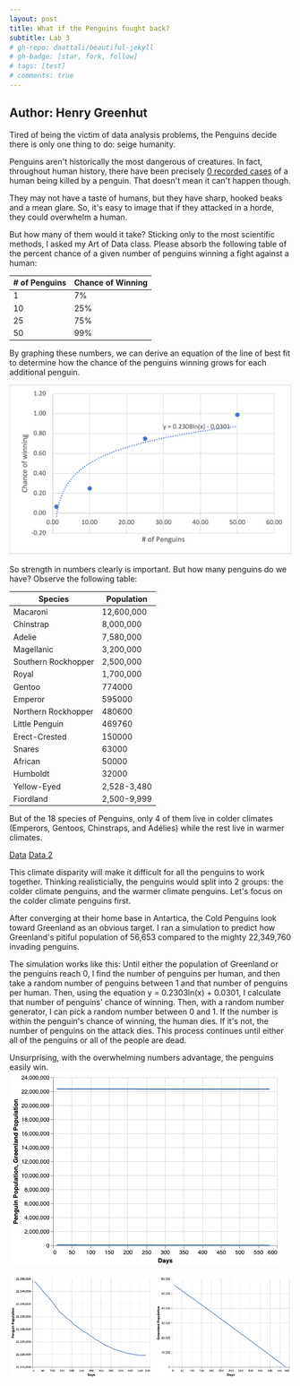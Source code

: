 ```yaml
---
layout: post
title: What if the Penguins fought back?
subtitle: Lab 3
# gh-repo: daattali/beautiful-jekyll
# gh-badge: [star, fork, follow]
# tags: [test]
# comments: true
---
```

Author: Henry Greenhut
---

Tired of being the victim of data analysis problems, the Penguins decide there is only one thing to do: seige humanity.


Penguins aren't historically the most dangerous of creatures. In fact, throughout human history, there have been precisely [0 recorded cases](https://animalvivid.com/do-penguins-attack-humans/) of a human being killed by a penguin. That doesn't mean it can't happen though.

They may not have a taste of humans, but they have sharp, hooked beaks and a mean glare. So, it's easy to image that if they attacked in a horde, they could overwhelm a human.

But how many of them would it take? Sticking only to the most scientific methods, I asked my Art of Data class. Please absorb the following table of the percent chance of a given number of penguins winning a fight against a human:

| # of Penguins | Chance of Winning |
|---------------|-------------------|
| 1             | 7%                |
| 10            | 25%               |
| 25            | 75%               |
| 50            | 99%               |

By graphing these numbers, we can derive an equation of the line of best fit to determine how the chance of the penguins winning grows for each additional penguin.

![Penguin%](../assets/img/penguin_percentages.png)

So strength in numbers clearly is important. But how many penguins do we have? Observe the following table:

| Species             | Population  |
|---------------------|-------------|
| Macaroni            | 12,600,000  |
| Chinstrap           | 8,000,000   |
| Adelie              | 7,580,000   |
| Magellanic          | 3,200,000   |
| Southern Rockhopper | 2,500,000   |
| Royal               | 1,700,000   |
| Gentoo              | 774000      |
| Emperor             | 595000      |
| Northern Rockhopper | 480600      |
| Little Penguin      | 469760      |
| Erect-Crested       | 150000      |
| Snares              | 63000       |
| African             | 50000       |
| Humboldt            | 32000       |
| Yellow-Eyed         | 2,528-3,480 |
| Fiordland           | 2,500-9,999 |

But of the 18 species of Penguins, only 4 of them live in colder climates (Emperors, Gentoos, Chinstraps, and Adélies) while the rest live in warmer climates.

[Data](https://247wallst.com/special-report/2019/04/23/how-many-penguins-are-in-existence-2/)
[Data 2](https://theconversation.com/curious-kids-how-can-penguins-stay-warm-in-the-freezing-cold-waters-of-antarctica-116831#:~:text=There%20are%20four%20species%20of,gentoos%2C%20chinstraps%2C%20and%20Ad%C3%A9lies.&text=All%20these%20penguins%20have%20special,extreme%20birds%20in%20the%20world.)

This climate disparity will make it difficult for all the penguins to work together. Thinking realisticially, the penguins would split into 2 groups: the colder climate penguins, and the warmer climate penguins. Let's focus on the colder climate penguins first.

After converging at their home base in Antartica, the Cold Penguins look toward Greenland as an obvious target. I ran a simulation to predict how Greenland's pitiful population of 56,653 compared to the mighty 22,349,760 invading penguins.

The simulation works like this: Until either the population of Greenland or the penguins reach 0, I find the number of penguins per human, and then take a random number of penguins between 1 and that number of penguins per human. Then, using the equation y = 0.2303ln(x) + 0.0301, I calculate that number of penguins' chance of winning. Then, with a random number generator, I can pick a random number between 0 and 1. If the number is within the penguin's chance of winning, the human dies. If it's not, the number of penguins on the attack dies. This process continues until either all of the penguins or all of the people are dead.

Unsurprising, with the overwhelming numbers advantage, the penguins easily win.
![Penguin%](../assets/img/big_pg.png)

![Penguin%](../assets/img/zoomed_pg.png)